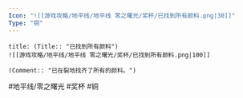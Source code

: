```yaml
---
Icon: "![[游戏攻略/地平线/地平线 零之曙光/奖杯/已找到所有颜料.png|30]]"
Type: "铜"
---
```

```ad-common-bronze-trophy
title: (Title:: "已找到所有颜料")
![[游戏攻略/地平线/地平线 零之曙光/奖杯/已找到所有颜料.png|100]]

(Comment:: "已在裂地找齐了所有的颜料。")
```

#地平线/零之曙光 #奖杯 #铜

